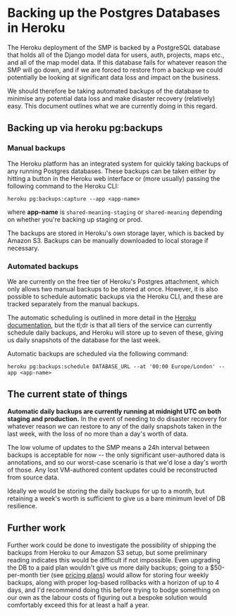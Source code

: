 # Backing up the Postgres Databases in Heroku

The Heroku deployment of the SMP is backed by a PostgreSQL database that holds all of the Django model data for users, auth, projects, maps etc., and all of the map model data. If this database fails for whatever reason the SMP will go down, and if we are forced to restore from a backup we could potentially be looking at significant data loss and impact on the business.

We should therefore be taking automated backups of the database to minimise any potential data loss and make disaster recovery (relatively) easy. This document outlines what we are currently doing in this regard.

## Backing up via heroku pg:backups

### Manual backups

The Heroku platform has an integrated system for quickly taking backups of any running Postgres databases. These backups can be taken either by hitting a button in the Heroku web interface or (more usually) passing the following command to the Heroku CLI:

    heroku pg:backups:capture --app <app-name>

where **app-name** is `shared-meaning-staging` or `shared-meaning` depending on whether you're backing up staging or prod.

The backups are stored in Heroku's own storage layer, which is backed by Amazon S3. Backups can be manually downloaded to local storage if necessary.

### Automated backups

We are currently on the free tier of Heroku's Postgres attachment, which only allows two manual backups to be stored at once. However, it is also possible to schedule automatic backups via the Heroku CLI, and these are tracked separately from the manual backups. 

The automatic scheduling is outlined in more detail in the [Heroku documentation](https://devcenter.heroku.com/articles/heroku-postgres-backups#scheduling-backups), but the tl;dr is that all tiers of the service can currently schedule daily backups, and Heroku will store up to seven of these, giving us daily snapshots of the database for the last week.

Automatic backups are scheduled via the following command:

    heroku pg:backups:schedule DATABASE_URL --at '00:00 Europe/London' --app <app-name>

## The current state of things

**Automatic daily backups are currently running at midnight UTC on both staging and production.** In the event of needing to do disaster recovery for whatever reason we can restore to any of the daily snapshots taken in the last week, with the loss of no more than a day's worth of data. 

The low volume of updates to the SMP means a 24h interval between backups is acceptable for now -- the only significant user-authored data is annotations, and so our worst-case scenario is that we'd lose a day's worth of those. Any lost VM-authored content updates could be reconstructed from source data.

Ideally we would be storing the daily backups for up to a month, but retaining a week's worth is sufficient to give us a bare minimum level of DB resilience. 

## Further work

Further work could be done to investigate the possibility of shipping the backups from Heroku to our Amazon S3 setup, but some preliminary reading indicates this would be difficult if not impossible. Even upgrading the DB to a paid plan wouldn't give us more daily backups; going to a $50-per-month tier (see [pricing plans](https://elements.heroku.com/addons/heroku-postgresql)) would allow for storing four weekly backups, along with proper log-based rollbacks with a horizon of up to 4 days, and I'd recommend doing this before trying to bodge something on our own as the labour costs of figuring out a bespoke solution would comfortably exceed this for at least a half a year.
